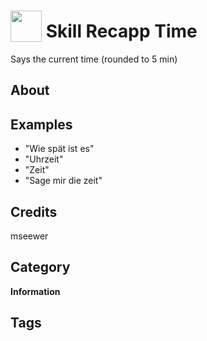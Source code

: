 # <img src="https://raw.githack.com/FortAwesome/Font-Awesome/master/svgs/solid/clock.svg" card_color="#000000" width="50" height="50" style="vertical-align:bottom"/> Skill Recapp Time
Says the current time (rounded to 5 min)

## About


## Examples
* "Wie spät ist es"
* "Uhrzeit"
* "Zeit"
* "Sage mir die zeit"

## Credits
mseewer

## Category
**Information**

## Tags

